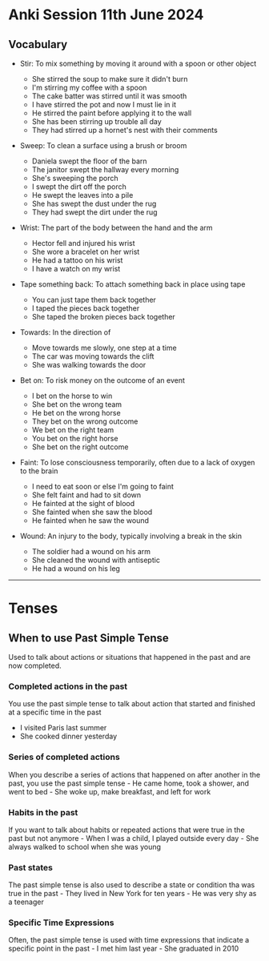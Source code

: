 # Anki Session 11th June 2024

## Vocabulary

- Stir: To mix something by moving it around with a spoon or other object

  - She stirred the soup to make sure it didn't burn
  - I'm stirring my coffee with a spoon
  - The cake batter was stirred until it was smooth
  - I have stirred the pot and now I must lie in it
  - He stirred the paint before applying it to the wall
  - She has been stirring up trouble all day
  - They had stirred up a hornet's nest with their comments

- Sweep: To clean a surface using a brush or broom

  - Daniela swept the floor of the barn
  - The janitor swept the hallway every morning
  - She's sweeping the porch
  - I swept the dirt off the porch
  - He swept the leaves into a pile
  - She has swept the dust under the rug
  - They had swept the dirt under the rug

- Wrist: The part of the body between the hand and the arm

  - Hector fell and injured his wrist
  - She wore a bracelet on her wrist
  - He had a tattoo on his wrist
  - I have a watch on my wrist

- Tape something back: To attach something back in place using tape

  - You can just tape them back together
  - I taped the pieces back together
  - She taped the broken pieces back together

- Towards: In the direction of

  - Move towards me slowly, one step at a time
  - The car was moving towards the clift
  - She was walking towards the door

- Bet on: To risk money on the outcome of an event

  - I bet on the horse to win
  - She bet on the wrong team
  - He bet on the wrong horse
  - They bet on the wrong outcome
  - We bet on the right team
  - You bet on the right horse
  - She bet on the right outcome

- Faint: To lose consciousness temporarily, often due to a lack of oxygen to the brain
  - I need to eat soon or else I'm going to faint
  - She felt faint and had to sit down
  - He fainted at the sight of blood
  - She fainted when she saw the blood
  - He fainted when he saw the wound
- Wound: An injury to the body, typically involving a break in the skin
  - The soldier had a wound on his arm
  - She cleaned the wound with antiseptic
  - He had a wound on his leg

---

# Tenses

## When to use Past Simple Tense

Used to talk about actions or situations that happened in the past and are now completed.

### Completed actions in the past

You use the past simple tense to talk about action that started and finished at a specific time in the past

- I visited Paris last summer
- She cooked dinner yesterday

### Series of completed actions

When you describe a series of actions that happened on after another in the past, you use the past simple tense - He came home, took a shower, and went to bed - She woke up, make breakfast, and left for work

### Habits in the past

If you want to talk about habits or repeated actions that were true in the past but not anymore - When I was a child, I played outside every day - She always walked to school when she was young

### Past states

The past simple tense is also used to describe a state or condition tha was true in the past - They lived in New York for ten years - He was very shy as a teenager

### Specific Time Expressions

Often, the past simple tense is used with time expressions that indicate a specific point in the past - I met him last year - She graduated in 2010
